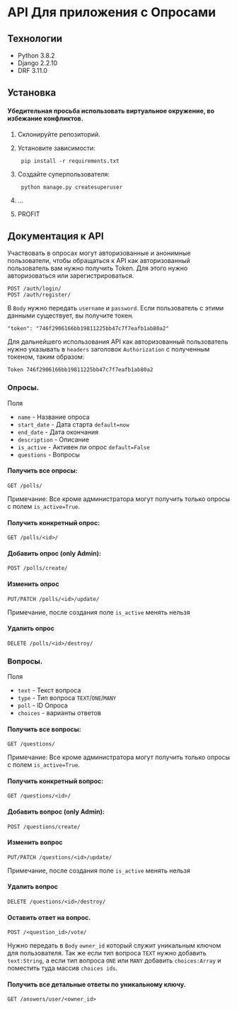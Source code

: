 # API Для приложения с Опросами

## Технологии
- Python 3.8.2
- Django 2.2.10
- DRF 3.11.0

## Установка
#### Убедительная просьба использовать виртуальное окружение, во избежание конфликтов.

1. Склонируйте репозиторий.

2. Установите зависимости:

        pip install -r requirements.txt
    
3. Создайте суперпользователя:

        python manage.py createsuperuser
        
4. ...
5. PROFIT

## Документация к API

Участвовать в опросах могут авторизованные и анонимные пользователи, чтобы обращаться к API как авторизованный пользователь вам нужно получить Token. Для этого нужно авторизоваться или зарегистрироваться.
    
    POST /auth/login/
    POST /auth/register/
    
В `Body` нужно передать `username` и `password`.
Если пользователь с этими данными существует, вы получите токен.

    "token": "746f2906166bb19811225bb47c7f7eafb1ab80a2"
    
Для дальнейшего использования API как авторизованный пользователь нужно указывать в `headers`
заголовок `Authorization` с полученным токеном, таким образом:

    Token 746f2906166bb19811225bb47c7f7eafb1ab80a2
    
### Опросы.
Поля
- `name` - Название опроса
- `start_date` - Дата старта `default=now`
- `end_date` - Дата окончания
- `description` - Описание
- `is_active` - Активен ли опрос `default=False`
- `questions` - Вопросы
#### Получить все опросы:
   
    
    GET /polls/
Примечание: Все кроме администратора могут получить только опросы с полем `is_active=True`.

#### Получить конкретный опрос:

    GET /polls/<id>/
    
#### Добавить опрос (only Admin):
    POST /polls/create/
    
#### Изменить опрос
    PUT/PATCH /polls/<id>/update/
    
Примечание, после создания поле `is_active` менять нельзя

#### Удалить опрос
    DELETE /polls/<id>/destroy/
    
    
### Вопросы.

Поля
- `text` - Текст вопроса
- `type` - Тип вопроса `TEXT`/`ONE`/`MANY`
- `poll` - ID Опроса
- `choices` - варианты ответов

#### Получить все вопросы:
   
    
    GET /questions/
Примечание: Все кроме администратора могут получить только опросы с полем `is_active=True`.

#### Получить конкретный вопрос:

    GET /questions/<id>/
    
#### Добавить вопрос (only Admin):
    POST /questions/create/
    
#### Изменить вопрос
    PUT/PATCH /questions/<id>/update/
    
Примечание, после создания поле `is_active` менять нельзя

#### Удалить вопрос
    DELETE /questions/<id>/destroy/
    
#### Оставить ответ на вопрос.

    POST /<question_id>/vote/
    
Нужно передать в `Body` `owner_id` который служит уникальным ключом для пользователя.
Так же если тип вопроса `TEXT` нужно добавить `text:String`, а если тип вопроса `ONE` или `MANY` добавить `choices:Array` и поместить туда массив `choices ids`.

#### Получить все детальные ответы по уникальному ключу.
    
    GET /answers/user/<owner_id>
    
     


    


    



    

    
